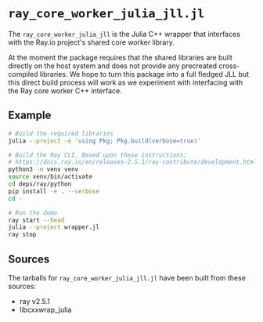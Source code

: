 # `ray_core_worker_julia_jll.jl`

The `ray_core_worker_julia_jll` is the Julia C++ wrapper that interfaces with the Ray.io project's shared core worker library. 

At the moment the package requires that the shared libraries are built directly on the host system and does not provide any precreated cross-compiled libraries. We hope to turn this package into a full fledged JLL but this direct build process will work as we experiment with interfacing with the Ray core worker C++ interface.

## Example

```sh
# Build the required libraries
julia --project -e 'using Pkg; Pkg.build(verbose=true)'

# Build the Ray CLI. Based upon these instructions:
# https://docs.ray.io/en/releases-2.5.1/ray-contribute/development.html#building-ray-on-linux-macos-full
python3 -m venv venv
source venv/bin/activate
cd deps/ray/python
pip install -e . --verbose
cd -

# Run the demo
ray start --head
julia --project wrapper.jl
ray stop
```

## Sources

The tarballs for `ray_core_worker_julia_jll.jl` have been built from these sources:

* ray v2.5.1
* libcxxwrap_julia
